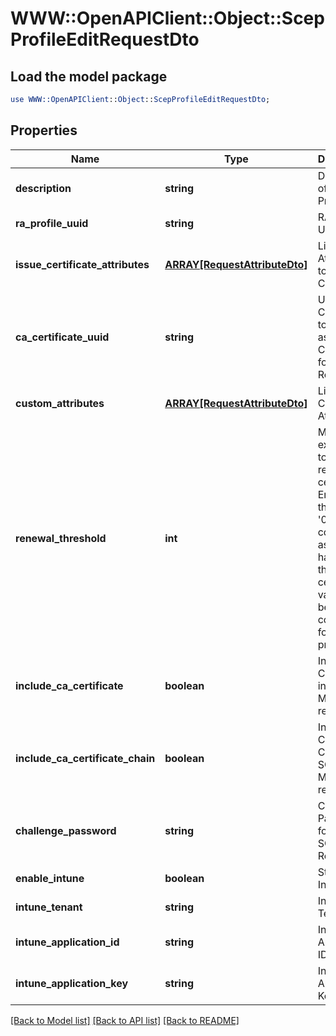 # WWW::OpenAPIClient::Object::ScepProfileEditRequestDto

## Load the model package
```perl
use WWW::OpenAPIClient::Object::ScepProfileEditRequestDto;
```

## Properties
Name | Type | Description | Notes
------------ | ------------- | ------------- | -------------
**description** | **string** | Description of the SCEP Profile | [optional] 
**ra_profile_uuid** | **string** | RA Profile UUID | [optional] 
**issue_certificate_attributes** | [**ARRAY[RequestAttributeDto]**](RequestAttributeDto.md) | List of Attributes to issue Certificate | 
**ca_certificate_uuid** | **string** | UUID of the Certificate to be used as CA Certificate for SCEP Requests | 
**custom_attributes** | [**ARRAY[RequestAttributeDto]**](RequestAttributeDto.md) | List of Custom Attributes | [optional] 
**renewal_threshold** | **int** | Minimum expiry days to allow renewal of certificate. Empty or the value &#39;0&#39; will be considered as null and half life of the certificate validity will be considered for the protocol | [optional] 
**include_ca_certificate** | **boolean** | Include CA Certificate in the SCEP Message response | [optional] [default to false]
**include_ca_certificate_chain** | **boolean** | Include CA Certificate Chain in the SCEP Message response | [optional] [default to false]
**challenge_password** | **string** | Challenge Password for the SCEP Request | [optional] 
**enable_intune** | **boolean** | Status of Intune | [optional] 
**intune_tenant** | **string** | Intune Tenant | [optional] 
**intune_application_id** | **string** | Intune Application ID | [optional] 
**intune_application_key** | **string** | Intune Application Key | [optional] 

[[Back to Model list]](../README.md#documentation-for-models) [[Back to API list]](../README.md#documentation-for-api-endpoints) [[Back to README]](../README.md)


